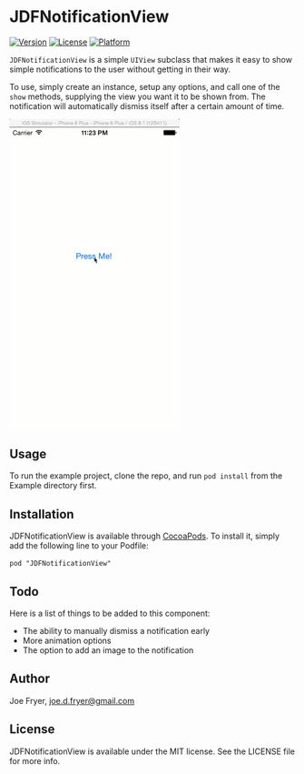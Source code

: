 # JDFNotificationView

[![Version](https://img.shields.io/cocoapods/v/JDFNotificationView.svg?style=flat)](http://cocoadocs.org/docsets/JDFNotificationView)
[![License](https://img.shields.io/cocoapods/l/JDFNotificationView.svg?style=flat)](http://cocoadocs.org/docsets/JDFNotificationView)
[![Platform](https://img.shields.io/cocoapods/p/JDFNotificationView.svg?style=flat)](http://cocoadocs.org/docsets/JDFNotificationView)

`JDFNotificationView` is a simple `UIView` subclass that makes it easy to show simple notifications to the user without getting in their way.
 
 To use, simply create an instance, setup any options, and call one of the `show` methods, supplying the view you want it to be shown from. The notification will automatically dismiss itself after a certain amount of time.
 
 <img src="Screenshots/JDFNotificationViewGif.gif" width="300"/>

## Usage

To run the example project, clone the repo, and run `pod install` from the Example directory first.

## Installation

JDFNotificationView is available through [CocoaPods](http://cocoapods.org). To install it, simply add the following line to your Podfile:

    pod "JDFNotificationView"

## Todo

Here is a list of things to be added to this component:

* The ability to manually dismiss a notification early
* More animation options
* The option to add an image to the notification

## Author

Joe Fryer, joe.d.fryer@gmail.com

## License

JDFNotificationView is available under the MIT license. See the LICENSE file for more info.

